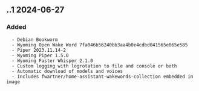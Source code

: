 ## ..1 2024-06-27 <dave at tiredofit dot ca>

   ### Added
      - Debian Bookworm
      - Wyoming Open Wake Word 7fa046b56240bb3aa4b0e4cdbd041565e065e585
      - Piper 2023.11.14-2
      - Wyoming Piper 1.5.0
      - Wyoming Faster Whisper 2.1.0
      - Custom logging with logrotation to file and console or both
      - Automatic download of models and voices
      - Includes fwartner/home-assistant-wakewords-collection embedded in image



